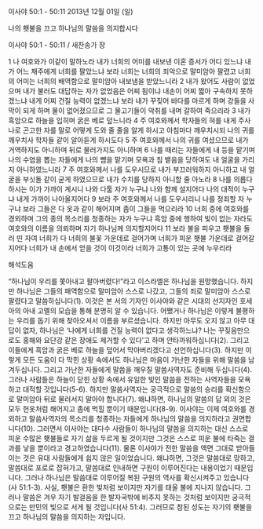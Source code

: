 이사야 50:1 - 50:11 
2013년 12월 01일 (일)

나의 횃불을 끄고 하나님의 말씀을 의지합시다



이사야 50:1 - 50:11 / 새찬송가  장


1 나 여호와가 이같이 말하노라 내가 너희의 어미를 내보낸 이혼 증서가 어디 있느냐 내가 어느 채주에게 너희를 팔았느냐 보라 너희는 너희의 죄악으로 말미암아 팔렸고 너희의 어미는 너희의 배역함으로 말미암아 내보냄을 받았느니라
2 내가 왔어도 사람이 없었으며 내가 불러도 대답하는 자가 없었음은 어찌 됨이냐 내손이 어찌 짧아 구속하지 못하겠느냐 내게 어찌 건질 능력이 없겠느냐 보라 내가 꾸짖어 바다를 마르게 하며 강들을 사막이 되게 하며 물이 없어졌으므로 그 물고기들이 악취를 내며 갈하여 죽으리라
3 내가 흑암으로 하늘을 입히며 굵은 베로 덮느니라
4 주 여호와께서 학자들의 혀를 내게 주사 나로 곤고한 자를 말로 어떻게 도와 줄 줄을 알게 하시고 아침마다 깨우치시되 나의 귀를 깨우치사 학자들 같이 알아듣게 하시도다
5 주 여호와께서 나의 귀를 여셨으므로 내가 거역하지도 아니하며 뒤로 물러가지도 아니하며
6 나를 때리는 자들에게 내 등을 맡기며 나의 수염을 뽑는 자들에게 나의 뺨을 맡기며 모욕과 침 뱉음을 당하여도 내 얼굴을 가리지 아니하였느니라
7 주 여호와께서 나를 도우시므로 내가 부끄러워하지 아니하고 내 얼굴을 부싯돌 같이 굳게 하였으므로 내가 수치를 당하지 아니할 줄 아노라
8 나를 의롭다 하시는 이가 가까이 계시니 나와 다툴 자가 누구냐 나와 함께 설지어다 나의 대적이 누구냐 내게 가까이 나아올지어다
9 보라 주 여호와께서 나를 도우시리니 나를 정죄할 자 누구냐 보라 그들은 다 옷과 같이 해어지며 좀이 그들을 먹으리라
10 너희 중에 여호와를 경외하며 그의 종의 목소리를 청종하는 자가 누구냐 흑암 중에 행하여 빛이 없는 자라도 여호와의 이름을 의뢰하며 자기 하나님께 의지할지어다
11 보라 불을 피우고 횃불을 둘러 띤 자여 너희가 다 너희의 불꽃 가운데로 걸어가며 너희가 피운 횃불 가운데로 걸어갈지어다 너희가 내 손에서 얻을 것이 이것이라 너희가 고통이 있는 곳에 누우리라

해석도움





“하나님이 우리를 쫓아내고 팔아버렸다!”라고 이스라엘은 하나님을 원망했습니다. 하지만 하나님은 그들의 패역함으로 말미암아 스스로 나갔고, 그들의 죄로 말미암아 스스로 팔렸다고 말씀하십니다(1). 이것은 본 서의 기자인 이사야와 같은 시대의 선지자인 호세아의 아내 고멜의 모습을 통해 분명히 알 수 있습니다. 어쨌거나 하나님은 이렇게 불평하는 우리를 돕기 위해 찾아오셔서 이름을 부르셨습니다. 하지만 아무도 오지 않고 아무 대답이 없자, 하나님은 ‘나에게 너희를 건질 능력이 없다고 생각하느냐? 나는 꾸짖음만으로도 홍해와 요단강 같은 장애도 제거할 수 있다’고 하며 안타까워하십니다(2). 그리고 이들에게 흑암과 굵은 베로 하늘을 덮어서 막아버리겠다고 선언하십니다(3).
하지만 이렇게 모든 도움이 다 막힌 상황 속에서도 하나님은 마음이 가난한 자들을 위해 말씀을 남겨두십니다. 그리고 가난한 자들에게 말씀을 깨우칠 말씀사역자도 준비해 두십니다(4). 그러나 사람들은 하늘이 닫힌 상황 속에서 유일한 빛인 말씀을 전하는 사역자들을 모욕하고 대적할 것입니다(5-6). 하지만 말씀사역자는 궁극적으로 말씀의 승리를 확신함으로 말미암아 뒤로 물러서지 말아야 합니다(7). 왜냐하면, 하나님의 말씀의 답 외의 것은 모두 헌옷처럼 해어지고 좀에 먹힐 뿐이기 때문입니다(8-9).
이사야는 이제 여호와를 경외하고 말씀사역자의 목소리를 청종하는 자들에게 하나님의 말씀을 의지하라고 권면합니다(10). 그러면서 이사야는 대다수 사람들이 하나님의 말씀을 의지하는 대신 스스로 피운 수많은 횃불들로 자기 삶을 두르게 될 것이지만 그것은 스스로 피운 불에 타죽는 결과를 낳을 뿐이라고 경고하였습니다(11). 물론 이사야가 전한 말씀을 액면 그대로 받아들이는 것은 유대 사람들에게 쉽지 않은 일이었습니다. 왜냐하면, 그것은 말씀대로 망하고, 말씀대로 포로로 잡혀가고, 말씀대로 인내하면 구원이 이루어진다는 내용이었기 때문입니다. 그러나 하나님은 말씀대로 이루어질 복된 구원의 역사를 확신시켜주고 있습니다(사 51:1-3).
사실, 횃불은 환한 빛처럼 보이지만 자기를 태울 불에 지나지 않습니다. 그러나 말씀은 겨우 자기 발걸음을 한 발자국밖에 비추지 못하는 것처럼 보이지만 궁극적으로는 만민의 빛으로 서게 될 것입니다(사 51:4). 그러므로 참된 성도는 자기의 횃불을 끄고 하나님의 말씀을 의지하는 자입니다.